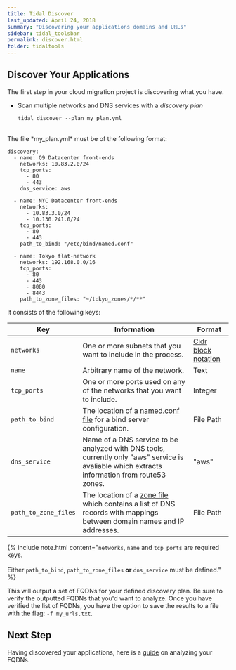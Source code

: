 ```yaml
---
title: Tidal Discover
last_updated: April 24, 2018
summary: "Discovering your applications domains and URLs"
sidebar: tidal_toolsbar
permalink: discover.html
folder: tidaltools
---
```


## Discover Your Applications

The first step in your cloud migration project is discovering what you have.

- Scan multiple networks and DNS services with a *discovery plan*

    `` tidal discover --plan my_plan.yml ``

<br>
The file *my_plan.yml* must be of the following format:

```
discovery:
  - name: Q9 Datacenter front-ends
    networks: 10.83.2.0/24
    tcp_ports:
      - 80
      - 443
    dns_service: aws

  - name: NYC Datacenter front-ends
    networks: 
      - 10.83.3.0/24
      - 10.130.241.0/24 
    tcp_ports:
      - 80
      - 443
    path_to_bind: "/etc/bind/named.conf"

  - name: Tokyo flat-network
    networks: 192.168.0.0/16
    tcp_ports:
      - 80
      - 443
      - 8080
      - 8443
    path_to_zone_files: "~/tokyo_zones/*/**"

```

It consists of the following keys:


| Key               | Information                                                                                                                                            | Format                      |
| --------------------|--------------------------------------------------------------------------------------------------------------------------------------------------------|------------------------------------------------------------------------------------|
| `networks`          | One or more subnets that you want to include in the process.                                                                                           | [Cidr block notation](https://en.wikipedia.org/wiki/Classless_Inter-Domain_Routing)       
| `name`              | Arbitrary name of the network.                                                                                                                         | Text                      
| `tcp_ports`         | One or more ports used on any of the networks that you want to include.                                                                                | Integer             
| `path_to_bind`      | The location of a [named.conf file](https://www.centos.org/docs/5/html/Deployment_Guide-en-US/s1-bind-namedconf.html) for a bind server configuration. | File Path         
| `dns_service`       | Name of a DNS service to be analyzed with DNS tools, currently only "aws" service is avaliable which extracts information from route53 zones.          | "aws"                  
| `path_to_zone_files`| The location of a [zone file](https://help.dyn.com/how-to-format-a-zone-file/) which contains a list of DNS records with mappings between domain names and IP addresses. | File Path

{% include note.html content="`networks`, `name` and `tcp_ports` are required keys. <br/><br/> Either `path_to_bind`, `path_to_zone_files` **or** `dns_service` must be defined." %}

This will output a set of FQDNs for your defined discovery plan. Be sure to verify the outputted FQDNs that you'd want to analyze.
Once you have verified the list of FQDNs, you have the option to save the results to a file with the flag: `-f my_urls.txt`.

## Next Step

Having discovered your applications, here is a [guide](analyze.html) on analyzing your FQDNs.